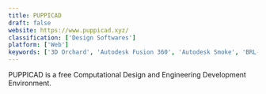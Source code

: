 ```yaml
---
title: PUPPICAD
draft: false 
website: https://www.puppicad.xyz/
classification: ['Design Softwares']
platform: ['Web']
keywords: ['3D Orchard', 'Autodesk Fusion 360', 'Autodesk Smoke', 'BRL-CAD', 'BricsCAD Shape', 'Cardpeek', 'HyperFun', 'Onshape', 'OpenSC', 'OpenSCAD', 'Pkcs11Admin', 'ShapeWorks', 'Shapr3D', 'Simulia', 'SketchUp', 'Sketchup Automation Tools', 'SolidWorks', 'YubiKey PIV Manager']
---
```

PUPPICAD is a free Computational Design and Engineering Development Environment.